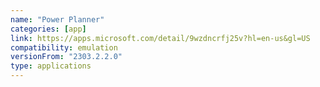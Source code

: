 ```yaml
---
name: "Power Planner"
categories: [app]
link: https://apps.microsoft.com/detail/9wzdncrfj25v?hl=en-us&gl=US
compatibility: emulation
versionFrom: "2303.2.2.0"
type: applications
---
```


